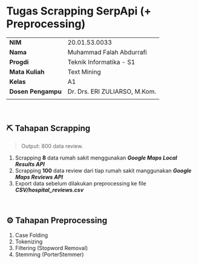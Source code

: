 # Tugas Scrapping SerpApi (+ Preprocessing)

|   |   |
|---|---|
|__NIM__| 20.01.53.0033 |
|__Nama__| Muhammad Falah Abdurrafi |
|__Progdi__| Teknik Informatika - S1 |
|__Mata Kuliah__| Text Mining |
|__Kelas__| A1 |
|__Dosen Pengampu__| Dr. Drs. ERI ZULIARSO, M.Kom. |
|   |   |

<br>

## :pick: Tahapan Scrapping
> Output: 800 data review.
1. Scrapping **8** data rumah sakit menggunakan **_Google Maps Local Results API_**
2. Scrapping **100** data review dari tiap rumah sakit manggunakan **_Google Maps Reviews API_**
3. Export data sebelum dilakukan preprocessing ke file _**CSV/hospital_reviews.csv**_

<br>

## :gear: Tahapan Preprocessing
1. Case Folding
2. Tokenizing
3. Filtering (Stopword Removal)
4. Stemming (PorterStemmer)